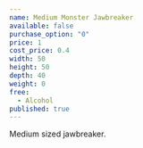 ```yaml
---
name: Medium Monster Jawbreaker
available: false
purchase_option: "0"
price: 1
cost_price: 0.4
width: 50
height: 50
depth: 40
weight: 0
free: 
  - Alcohol
published: true
---
```

Medium sized jawbreaker.